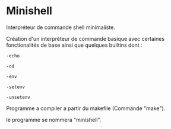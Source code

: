 # Minishell
Interpréteur de commande shell minimaliste.

Création d'un interpréteur de commande basique avec certaines fonctionalités de base ainsi que quelques builtins dont :

    -echo
  
    -cd
    
    -env
    
    -setenv
    
    -unsetenv

Programme a compiler a partir du makefile (Commande "make").

le programme se nommera "minishell".
